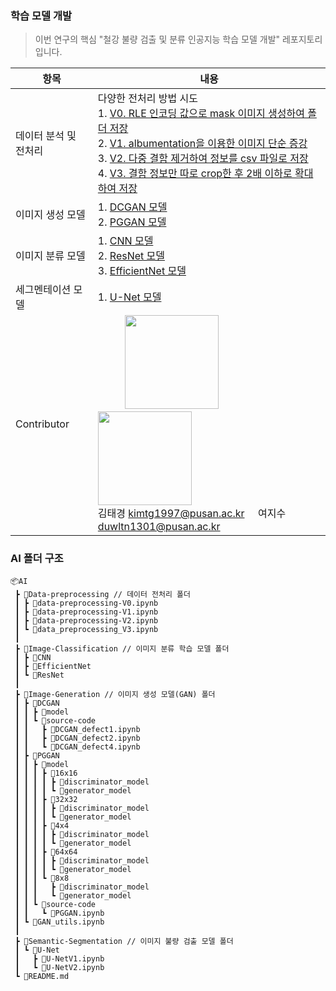 ### 학습 모델 개발
> 이번 연구의 핵심 "철강 불량 검출 및 분류 인공지능 학습 모델 개발" 레포지토리입니다. 

|항목|내용|
|------|------|
|데이터 분석 및 전처리|다양한 전처리 방법 시도<br>1. [V0. RLE 인코딩 값으로 mask 이미지 생성하여 폴더 저장](https://github.com/pnucse-capstone/capstone-2023-1-02/blob/main/AI/Data-preprocessing/data-preprocessing-V0.ipynb)<br>2. [V1. albumentation을 이용한 이미지 단순 증강](https://github.com/pnucse-capstone/capstone-2023-1-02/blob/main/AI/Data-preprocessing/data-preprocessing-V1.ipynb)<br>3. [V2. 다중 결함 제거하여 정보를 csv 파일로 저장](https://github.com/pnucse-capstone/capstone-2023-1-02/blob/main/AI/Data-preprocessing/data-preprocessing-V2.ipynb)<br>4. [V3. 결함 정보만 따로 crop한 후 2배 이하로 확대하여 저장](https://github.com/pnucse-capstone/capstone-2023-1-02/blob/main/AI/Data-preprocessing/data_preprocessing_V3.ipynb) 
|이미지 생성 모델|1. [DCGAN 모델](https://github.com/pnucse-capstone/capstone-2023-1-02/tree/main/AI/Image-Generation/DCGAN)<br>2. [PGGAN 모델](https://github.com/pnucse-capstone/capstone-2023-1-02/tree/main/AI/Image-Generation/PGGAN)|
|이미지 분류 모델|1. [CNN 모델](https://github.com/pnucse-capstone/capstone-2023-1-02/tree/main/AI/Image-Classification/CNN)<br> 2. [ResNet 모델](https://github.com/pnucse-capstone/capstone-2023-1-02/tree/main/AI/Image-Classification/ResNet) <br> 3. [EfficientNet 모델](https://github.com/pnucse-capstone/capstone-2023-1-02/tree/main/AI/Image-Classification/EfficientNet)|
|세그멘테이션 모델|1. [U-Net 모델](https://github.com/pnucse-capstone/capstone-2023-1-02/tree/main/AI/Semantic-Segmentation/U-Net)|
|Contributor|&#160;&#160;&#160;&#160;&#160;&#160;&#160;&#160;&#160;&#160;<img width = 150 src = "https://user-images.githubusercontent.com/76769044/277557064-ffdb114c-06e0-45fb-8fe6-9a3f06ee19d0.png" /> &#160;&#160;&#160;&#160;&#160;&#160;&#160;&#160;&#160;&#160;&#160;&#160;&#160;&#160;<img width = 150 src = "https://user-images.githubusercontent.com/76769044/277557691-0cf44abf-47ae-415f-a02b-a3507e564035.png"/><br>김태경 kimtg1997@pusan.ac.kr &#160;&#160;&#160;&#160;여지수 duwltn1301@pusan.ac.kr|

### AI 폴더 구조

```
📦AI
 ┣ 📂Data-preprocessing // 데이터 전처리 폴더 
 ┃ ┣ 📜data-preprocessing-V0.ipynb
 ┃ ┣ 📜data-preprocessing-V1.ipynb
 ┃ ┣ 📜data-preprocessing-V2.ipynb
 ┃ ┗ 📜data_preprocessing_V3.ipynb
 ┃
 ┣ 📂Image-Classification // 이미지 분류 학습 모델 폴더 
 ┃ ┣ 📂CNN
 ┃ ┣ 📂EfficientNet
 ┃ ┗ 📂ResNet
 ┃
 ┣ 📂Image-Generation // 이미지 생성 모델(GAN) 폴더 
 ┃ ┣ 📂DCGAN 
 ┃ ┃ ┣ 📂model
 ┃ ┃ ┗ 📂source-code
 ┃ ┃   ┣ 📜DCGAN_defect1.ipynb
 ┃ ┃   ┣ 📜DCGAN_defect2.ipynb
 ┃ ┃   ┗ 📜DCGAN_defect4.ipynb
 ┃ ┣ 📂PGGAN 
 ┃ ┃ ┣ 📂model
 ┃ ┃ ┃ ┣ 📂16x16
 ┃ ┃ ┃ ┃ ┣ 📂discriminator_model
 ┃ ┃ ┃ ┃ ┗ 📂generator_model
 ┃ ┃ ┃ ┣ 📂32x32
 ┃ ┃ ┃ ┃ ┣ 📂discriminator_model
 ┃ ┃ ┃ ┃ ┗ 📂generator_model
 ┃ ┃ ┃ ┣ 📂4x4
 ┃ ┃ ┃ ┃ ┣ 📂discriminator_model
 ┃ ┃ ┃ ┃ ┗ 📂generator_model
 ┃ ┃ ┃ ┣ 📂64x64
 ┃ ┃ ┃ ┃ ┣ 📂discriminator_model
 ┃ ┃ ┃ ┃ ┗ 📂generator_model
 ┃ ┃ ┃ ┗ 📂8x8
 ┃ ┃ ┃   ┣ 📂discriminator_model
 ┃ ┃ ┃   ┗ 📂generator_model
 ┃ ┃ ┗ 📂source-code
 ┃ ┃   ┗ 📜PGGAN.ipynb
 ┃ ┗ 📜GAN_utils.ipynb
 ┃
 ┣ 📂Semantic-Segmentation // 이미지 불량 검출 모델 폴더 
 ┃ ┗ 📂U-Net
 ┃   ┣ 📜U-NetV1.ipynb
 ┃   ┗ 📜U-NetV2.ipynb
 ┗ 📜README.md
```